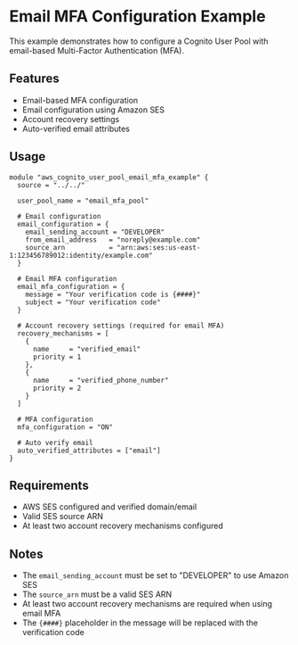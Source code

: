 # Email MFA Configuration Example

This example demonstrates how to configure a Cognito User Pool with email-based Multi-Factor Authentication (MFA).

## Features

- Email-based MFA configuration
- Email configuration using Amazon SES
- Account recovery settings
- Auto-verified email attributes

## Usage

```hcl
module "aws_cognito_user_pool_email_mfa_example" {
  source = "../../"

  user_pool_name = "email_mfa_pool"

  # Email configuration
  email_configuration = {
    email_sending_account = "DEVELOPER"
    from_email_address   = "noreply@example.com"
    source_arn           = "arn:aws:ses:us-east-1:123456789012:identity/example.com"
  }

  # Email MFA configuration
  email_mfa_configuration = {
    message = "Your verification code is {####}"
    subject = "Your verification code"
  }

  # Account recovery settings (required for email MFA)
  recovery_mechanisms = [
    {
      name     = "verified_email"
      priority = 1
    },
    {
      name     = "verified_phone_number"
      priority = 2
    }
  ]

  # MFA configuration
  mfa_configuration = "ON"

  # Auto verify email
  auto_verified_attributes = ["email"]
}
```

## Requirements

- AWS SES configured and verified domain/email
- Valid SES source ARN
- At least two account recovery mechanisms configured

## Notes

- The `email_sending_account` must be set to "DEVELOPER" to use Amazon SES
- The `source_arn` must be a valid SES ARN
- At least two account recovery mechanisms are required when using email MFA
- The `{####}` placeholder in the message will be replaced with the verification code 